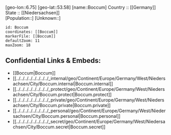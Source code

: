 ﻿---
location: [53.58,6.75] 
mapzoom: [7,12] 
mapmarker: city 
type: City
tags:
- geo/City


SpocWebEntityId: 29240
isDeleted: false
confidential: public

---
[geo-lon::6.75] 
[geo-lat::53.58] 
[name::Boccum] 
Country :: [[Germany]]  
State :: [[Niedersachsen]]  
[Population::] 
[Unknown::] 


```leaflet
id: Boccum
coordinates: [[Boccum]] 
markerFile: [[Boccum]] 
defaultZoom: 11 
maxZoom: 18
```


## Confidential Links & Embeds: 
- [[Boccum|Boccum]]  
- [[../../../../../../../../_internal/geo/Continent/Europe/Germany/West/Niedersachsen/City/Boccum.internal|Boccum.internal]] 
- [[../../../../../../../../_protect/geo/Continent/Europe/Germany/West/Niedersachsen/City/Boccum.protect|Boccum.protect]] 
- [[../../../../../../../../_private/geo/Continent/Europe/Germany/West/Niedersachsen/City/Boccum.private|Boccum.private]] 
- [[../../../../../../../../_personal/geo/Continent/Europe/Germany/West/Niedersachsen/City/Boccum.personal|Boccum.personal]] 
- [[../../../../../../../../_secret/geo/Continent/Europe/Germany/West/Niedersachsen/City/Boccum.secret|Boccum.secret]] 
